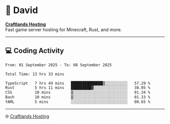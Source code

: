 # 👋 David

**[Craftlands Hosting](https://craftlands.host)**  
Fast game server hosting for Minecraft, Rust, and more.

---

## 💻 Coding Activity

<!--START_SECTION:waka-->

```txt
From: 01 September 2025 - To: 08 September 2025

Total Time: 13 hrs 33 mins

TypeScript   7 hrs 49 mins   ██████████████▒░░░░░░░░░░   57.29 %
Rust         5 hrs 11 mins   █████████▓░░░░░░░░░░░░░░░   38.05 %
CSS          10 mins         ▒░░░░░░░░░░░░░░░░░░░░░░░░   01.34 %
Bash         10 mins         ▒░░░░░░░░░░░░░░░░░░░░░░░░   01.33 %
YAML         5 mins          ░░░░░░░░░░░░░░░░░░░░░░░░░   00.65 %
```

<!--END_SECTION:waka-->

---

🌐 [Craftlands Hosting](https://craftlands.host)  
